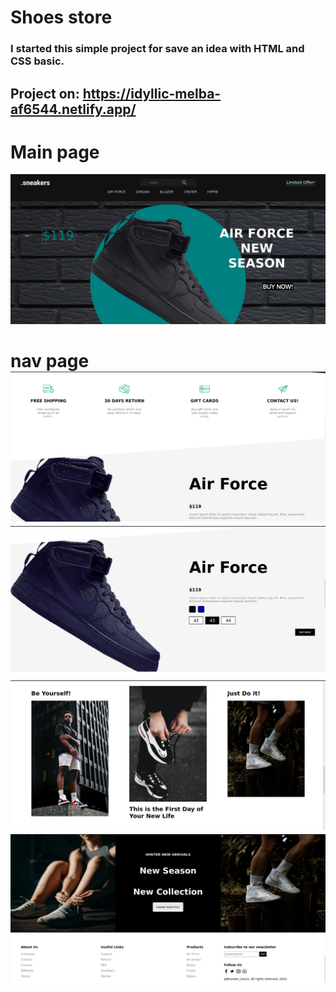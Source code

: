 # Shoes store 

### I started this simple project for save an idea with HTML and CSS basic.
## Project on: https://idyllic-melba-af6544.netlify.app/

 # Main page
![enter image description here](https://raw.githubusercontent.com/loouisbrandon/shoes_store/main/Project_Images/Captura%20de%20tela%20de%202022-05-10%2014-00-02.png)
#  nav page ![enter image description here](https://raw.githubusercontent.com/loouisbrandon/shoes_store/main/Project_Images/Captura%20de%20tela%20de%202022-05-10%2014-00-13.png)![enter image description here](https://raw.githubusercontent.com/loouisbrandon/shoes_store/main/Project_Images/Captura%20de%20tela%20de%202022-05-10%2014-00-25.png)![enter image description here](https://raw.githubusercontent.com/loouisbrandon/shoes_store/main/Project_Images/Captura%20de%20tela%20de%202022-05-10%2014-00-34.png)![enter image description here](https://raw.githubusercontent.com/loouisbrandon/shoes_store/main/Project_Images/Captura%20de%20tela%20de%202022-05-10%2014-00-43.png)
